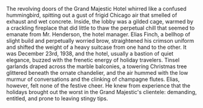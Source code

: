 The revolving doors of the Grand Majestic Hotel whirred like a confused hummingbird, spitting out a gust of frigid Chicago air that smelled of exhaust and wet concrete. Inside, the lobby was a gilded cage, warmed by a crackling fireplace that did little to thaw the perpetual chill that seemed to emanate from Mr. Henderson, the hotel manager.  Elias Finch, a bellhop of slight build and perpetually worried brow, straightened his crimson uniform and shifted the weight of a heavy suitcase from one hand to the other.  It was December 23rd, 1938, and the hotel, usually a bastion of quiet elegance, buzzed with the frenetic energy of holiday travelers.  Tinsel garlands draped across the marble balconies, a towering Christmas tree glittered beneath the ornate chandelier, and the air hummed with the low murmur of conversations and the clinking of champagne flutes.  Elias, however, felt none of the festive cheer.  He knew from experience that the holidays brought out the worst in the Grand Majestic's clientele: demanding, entitled, and prone to leaving stingy tips.
